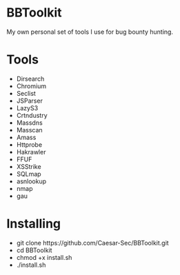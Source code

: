 # BBToolkit

My own personal set of tools I use for bug bounty hunting.

# Tools

 <ul>
  <li>Dirsearch</li>
  <li>Chromium</li>
  <li>Seclist</li>
  <li>JSParser</li>
  <li>LazyS3</li>
  <li>Crtndustry</li>
  <li>Massdns</li>
  <li>Masscan</li>
  <li>Amass</li>
  <li>Httprobe</li>
  <li>Hakrawler</li>
  <li>FFUF</li>
  <li>XSStrike</li>
  <li>SQLmap</li>
  <li>asnlookup</li>
  <li>nmap</li>
  <li>gau</li>
</ul>


# Installing
 <ul>
  <li>git clone https://github.com/Caesar-Sec/BBToolkit.git</li>
  <li>cd BBToolkit</li>
  <li>chmod +x install.sh</li>
 <li>./install.sh</li>
</ul>

